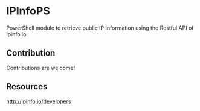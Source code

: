 # IPInfoPS
PowerShell module to retrieve public IP Information using the Restful API of ipinfo.io

## Contribution
Contributions are welcome!

## Resources
http://ipinfo.io/developers

